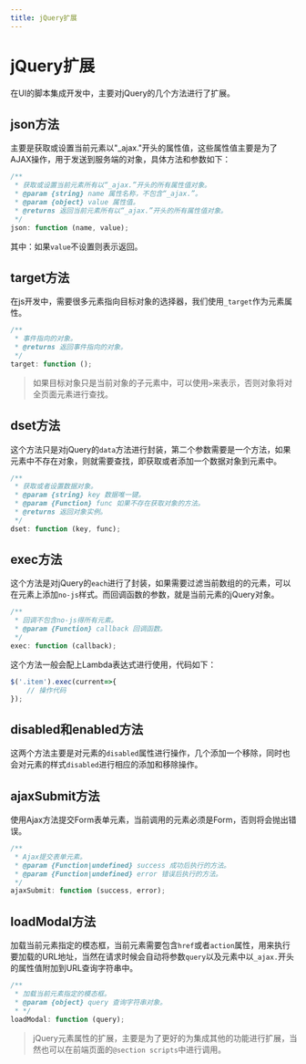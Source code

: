 ```yaml
---
title: jQuery扩展
---
```


# jQuery扩展

在UI的脚本集成开发中，主要对jQuery的几个方法进行了扩展。

## json方法

主要是获取或设置当前元素以"_ajax."开头的属性值，这些属性值主要是为了AJAX操作，用于发送到服务端的对象，具体方法和参数如下：

```javascript
/**
 * 获取或设置当前元素所有以“_ajax.”开头的所有属性值对象。
 * @param {string} name 属性名称，不包含“_ajax.”。
 * @param {object} value 属性值。
 * @returns 返回当前元素所有以“_ajax.”开头的所有属性值对象。
 */
json: function (name, value);
```

其中：如果`value`不设置则表示返回。

## target方法

在js开发中，需要很多元素指向目标对象的选择器，我们使用`_target`作为元素属性。

```javascript
/**
 * 事件指向的对象。
 * @returns 返回事件指向的对象。
 */
target: function ();
```

> 如果目标对象只是当前对象的子元素中，可以使用`>`来表示，否则对象将对全页面元素进行查找。

## dset方法

这个方法只是对jQuery的`data`方法进行封装，第二个参数需要是一个方法，如果元素中不存在对象，则就需要查找，即获取或者添加一个数据对象到元素中。

```javascript
/**
 * 获取或者设置数据对象。
 * @param {string} key 数据唯一键。
 * @param {Function} func 如果不存在获取对象的方法。
 * @returns 返回对象实例。
 */
dset: function (key, func);
```

## exec方法

这个方法是对jQuery的`each`进行了封装，如果需要过滤当前数组的的元素，可以在元素上添加`no-js`样式。而回调函数的参数，就是当前元素的jQuery对象。

```javascript
/**
 * 回调不包含no-js得所有元素。
 * @param {Function} callback 回调函数。
 */
exec: function (callback);
```

这个方法一般会配上Lambda表达式进行使用，代码如下：

```javascript
$('.item').exec(current=>{
	// 操作代码
});
```

## disabled和enabled方法

这两个方法主要是对元素的`disabled`属性进行操作，几个添加一个移除，同时也会对元素的样式`disabled`进行相应的添加和移除操作。

## ajaxSubmit方法

使用Ajax方法提交Form表单元素，当前调用的元素必须是Form，否则将会抛出错误。

```javascript
/**
 * Ajax提交表单元素。
 * @param {Function|undefined} success 成功后执行的方法。
 * @param {Function|undefined} error 错误后执行的方法。
 */
ajaxSubmit: function (success, error);
```

## loadModal方法

加载当前元素指定的模态框，当前元素需要包含`href`或者`action`属性，用来执行要加载的URL地址，当然在请求时候会自动将参数`query`以及元素中以`_ajax.`开头的属性值附加到URL查询字符串中。

```javascript
/**
 * 加载当前元素指定的模态框。
 * @param {object} query 查询字符串对象。
 * */
loadModal: function (query);
```

> jQuery元素属性的扩展，主要是为了更好的为集成其他的功能进行扩展，当然也可以在前端页面的`@section scripts`中进行调用。